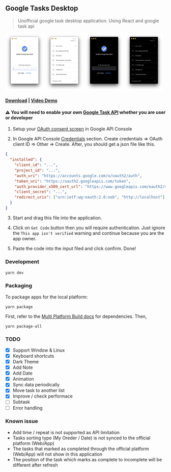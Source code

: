 ## Google Tasks Desktop

> Unofficial google task desktop application. Using React and google task api

<div>
  <img src="./screenshot/1.png" width="24%">
  <img src="./screenshot/2.png" width="24%">
  <img src="./screenshot/3.png" width="24%">
  <img src="./screenshot/4.png" width="24%">
</div>

#### [Download](https://github.com/Pong420/google-tasks-desktop/releases) | [Video Demo](https://pong420.github.io/google-tasks-desktop/demo.mp4)

#### :warning: You will need to enable your own [Google Task API](https://console.developers.google.com/apis/library/tasks.googleapis.com) whether you are user or developer

1. Setup your [OAuth consent screen](https://console.developers.google.com/apis/credentials/consent) in Google API Console

2. In Google API Console [Credentials](https://console.developers.google.com/apis/credentials) section.
   Create credentials => OAuth client ID => Other => Create. After, you should get a json file like this.

```json
{
  "installed": {
    "client_id": "...",
    "project_id": "...",
    "auth_uri": "https://accounts.google.com/o/oauth2/auth",
    "token_uri": "https://oauth2.googleapis.com/token",
    "auth_provider_x509_cert_url": "https://www.googleapis.com/oauth2/v1/certs",
    "client_secret": "...",
    "redirect_uris": ["urn:ietf:wg:oauth:2.0:oob", "http://localhost"]
  }
}
```

3. Start and drag this file into the application.

4. Click on `Get Code` button then you will require authentication. Just ignore the `This app isn't verified` warning and continue because you are the app owner.

5. Paste the code into the input filed and click confirm. Done!

### Development

```
yarn dev
```

### Packaging

To package apps for the local platform:

```
yarn package
```

First, refer to the [Multi Platform Build docs](https://www.electron.build/multi-platform-build) for dependencies. Then,

```
yarn package-all
```

### TODO

- [x] Support Window & Linux
- [x] Keyboard shortcuts
- [x] Dark Theme
- [x] Add Note
- [x] Add Date
- [x] Animation
- [x] Sync data periodically
- [x] Move task to another list
- [x] Improve / check performace
- [ ] Subtask
- [ ] Error handling

### Known issue

- Add time / repeat is not supported as API limitation
- Tasks sorting type (My Oreder / Date) is not synced to the official platform (Web/App)
- The tasks that marked as completed through the official platform (Web/App) will not show in this application
- The position of the task which marks as complete to incomplete will be different after refresh
